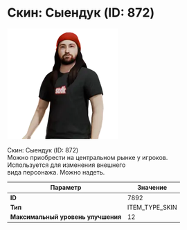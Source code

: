 # Скин: Сыендук (ID: 872)

![Item Image](../img/7892.webp?raw=true)

Скин: Сыендук (ID: 872)<br>Можно приобрести на центральном рынке у игроков.<br>Используется для изменения внешнего<br>вида персонажа. Можно надеть.


| Параметр | Значение |
|----------|----------|
| **ID** | 7892 |
| **Тип** | ITEM_TYPE_SKIN |
| **Максимальный уровень улучшения** | 12 |

